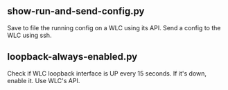 ## show-run-and-send-config.py
Save to file the running config on a WLC using its API.
Send a config to the WLC using ssh.

## loopback-always-enabled.py
Check if WLC loopback interface is UP every 15 seconds. If it's down, enable it. Use WLC's API.

